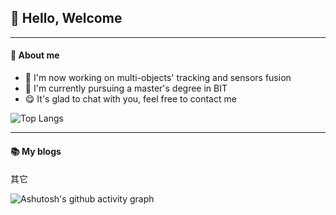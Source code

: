 ## :two_men_holding_hands: Hello, Welcome
---

#### :boy: About me
- :mag_right: I'm now working on multi-objects' tracking and sensors fusion
- :blue_book: I'm currently pursuing a master's degree in BIT
- :yum: It's glad to chat with you, feel free to contact me

![Top Langs](https://github-readme-stats.vercel.app/api/top-langs/?username=nuclearslippers&&layout=compact)

---
#### :books: My blogs
<!-- BLOG-POST-LIST:START -->
<!-- BLOG-POST-LIST:END -->

#### 
其它



![Ashutosh's github activity graph](https://github-readme-activity-graph.vercel.app/graph?username=nuclearslippers&theme=github-dark-dimmed)
